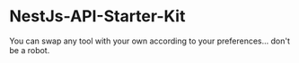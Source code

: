 # NestJs-API-Starter-Kit
You can swap any tool with your own according to your preferences... don't be a robot. 
